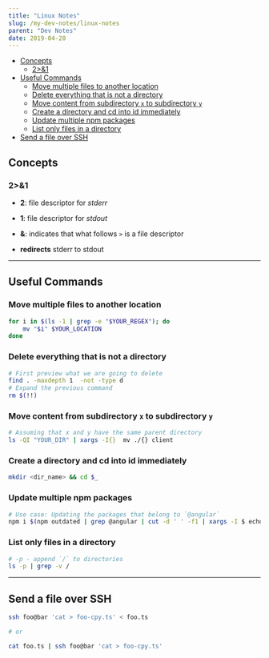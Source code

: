 ```yaml
---
title: "Linux Notes"
slug: /my-dev-notes/linux-notes
parent: "Dev Notes"
date: 2019-04-20
---
```


- [Concepts](#concepts)
  - [2>&1](#21)
- [Useful Commands](#useful-commands)
  - [Move multiple files to another location](#move-multiple-files-to-another-location)
  - [Delete everything that is not a directory](#delete-everything-that-is-not-a-directory)
  - [Move content from subdirectory `x` to subdirectory `y`](#move-content-from-subdirectory-x-to-subdirectory-y)
  - [Create a directory and cd into id immediately](#create-a-directory-and-cd-into-id-immediately)
  - [Update multiple npm packages](#update-multiple-npm-packages)
  - [List only files in a directory](#list-only-files-in-a-directory)
- [Send a file over SSH](#send-a-file-over-ssh)

## Concepts

### 2>&1

* **2**: file descriptor for *stderr*

* **1**: file descriptor for *stdout*

* **&**: indicates that what follows `>` is a file descriptor

* **redirects** stderr to stdout

---

## Useful Commands

### Move multiple files to another location
```bash
for i in $(ls -1 | grep -e "$YOUR_REGEX"); do 
    mv "$i" $YOUR_LOCATION 
done
```

### Delete everything that is not a directory
```bash
# First preview what we are going to delete
find . -maxdepth 1  -not -type d
# Expand the previous command
rm $(!!)
```

### Move content from subdirectory `x` to subdirectory `y`
```bash
# Assuming that x and y have the same parent directory
ls -QI "YOUR_DIR" | xargs -I{}  mv ./{} client
```

### Create a directory and cd into id immediately
```bash
mkdir <dir_name> && cd $_
```

### Update multiple npm packages

```bash
# Use case: Updating the packages that belong to `@angular`
npm i $(npm outdated | grep @angular | cut -d ' ' -f1 | xargs -I $ echo '$@latest' | xargs echo)
```

### List only files in a directory

```bash
# -p - append `/` to directories
ls -p | grep -v /
```

---

## Send a file over SSH

```bash
ssh foo@bar 'cat > foo-cpy.ts' < foo.ts

# or

cat foo.ts | ssh foo@bar 'cat > foo-cpy.ts'
```